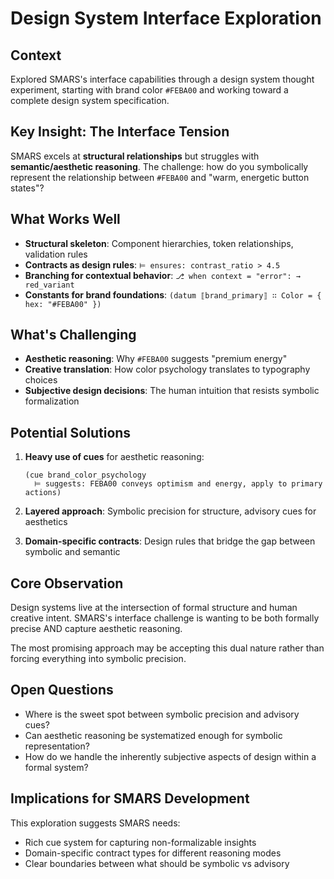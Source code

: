 # Design System Interface Exploration

## Context

Explored SMARS's interface capabilities through a design system thought experiment, starting with brand color `#FEBA00` and working toward a complete design system specification.

## Key Insight: The Interface Tension

SMARS excels at **structural relationships** but struggles with **semantic/aesthetic reasoning**. The challenge: how do you symbolically represent the relationship between `#FEBA00` and "warm, energetic button states"?

## What Works Well

- **Structural skeleton**: Component hierarchies, token relationships, validation rules
- **Contracts as design rules**: `⊨ ensures: contrast_ratio > 4.5`
- **Branching for contextual behavior**: `⎇ when context = "error": → red_variant`
- **Constants for brand foundations**: `(datum ⟦brand_primary⟧ ∷ Color = { hex: "#FEBA00" })`

## What's Challenging

- **Aesthetic reasoning**: Why `#FEBA00` suggests "premium energy"
- **Creative translation**: How color psychology translates to typography choices
- **Subjective design decisions**: The human intuition that resists symbolic formalization

## Potential Solutions

1. **Heavy use of cues** for aesthetic reasoning:
   ```smars
   (cue brand_color_psychology
     ⊨ suggests: FEBA00 conveys optimism and energy, apply to primary actions)
   ```

2. **Layered approach**: Symbolic precision for structure, advisory cues for aesthetics

3. **Domain-specific contracts**: Design rules that bridge the gap between symbolic and semantic

## Core Observation

Design systems live at the intersection of formal structure and human creative intent. SMARS's interface challenge is wanting to be both formally precise AND capture aesthetic reasoning.

The most promising approach may be accepting this dual nature rather than forcing everything into symbolic precision.

## Open Questions

- Where is the sweet spot between symbolic precision and advisory cues?
- Can aesthetic reasoning be systematized enough for symbolic representation?
- How do we handle the inherently subjective aspects of design within a formal system?

## Implications for SMARS Development

This exploration suggests SMARS needs:
- Rich cue system for capturing non-formalizable insights
- Domain-specific contract types for different reasoning modes
- Clear boundaries between what should be symbolic vs advisory